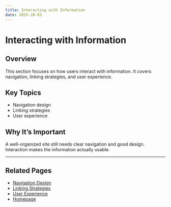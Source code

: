 ```yaml
---
title: Interacting with Information
date: 2025-10-03
---
```


# Interacting with Information

## Overview
This section focuses on how users interact with information. It covers navigation, linking strategies, and user experience.

## Key Topics
- Navigation design  
- Linking strategies  
- User experience  

## Why It’s Important
A well-organized site still needs clear navigation and good design. Interaction makes the information actually usable.

---

## Related Pages
- [Navigation Design](interacting-with-information/page16.md)
- [Linking Strategies ](interacting-with-information/page17.md)
- [User Experience ](interacting-with-information/page18.md)
- [Homepage](../index.md)